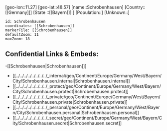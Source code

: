﻿---
location: [48.57,11.27]
mapzoom: [7,12] 
mapmarker: city 
type: City
tags:
- geo/City


SpocWebEntityId: 34074
isDeleted: false
confidential: public

---
[geo-lon::11.27]
[geo-lat::48.57]
[name::Schrobenhausen]
[Country::[[Germany]]]
[State ::[[Bayern]]] ]
[Population::]
[Unknown::]


```leaflet
id: Schrobenhausen
coordinates: [[Schrobenhausen]]
markerFile: [[Schrobenhausen]]
defaultZoom: 11 
maxZoom: 18
```


## Confidential Links & Embeds: 
-[[Schrobenhausen|Schrobenhausen]]] 
- [[../../../../../../../../_internal/geo/Continent/Europe/Germany/West/Bayern/City/Schrobenhausen.internal|Schrobenhausen.internal]] 
- [[../../../../../../../../_protect/geo/Continent/Europe/Germany/West/Bayern/City/Schrobenhausen.protect|Schrobenhausen.protect]] 
- [[../../../../../../../../_private/geo/Continent/Europe/Germany/West/Bayern/City/Schrobenhausen.private|Schrobenhausen.private]] 
- [[../../../../../../../../_personal/geo/Continent/Europe/Germany/West/Bayern/City/Schrobenhausen.personal|Schrobenhausen.personal]] 
- [[../../../../../../../../_secret/geo/Continent/Europe/Germany/West/Bayern/City/Schrobenhausen.secret|Schrobenhausen.secret]] 
